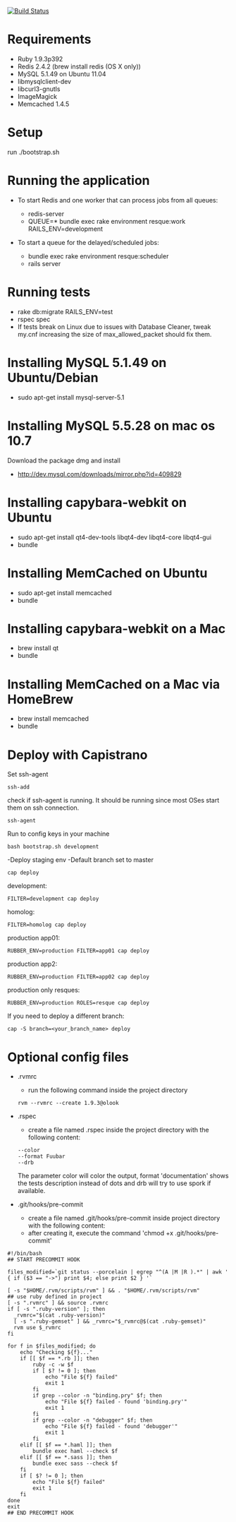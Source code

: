 [![Build Status](https://jenkins.olook.com.br/job/olook/badge/icon)](https://jenkins.olook.com.br/job/olook/)

Requirements
============

- Ruby 1.9.3p392
- Redis 2.4.2 (brew install redis (OS X only))
- MySQL 5.1.49 on Ubuntu 11.04
- libmysqlclient-dev
- libcurl3-gnutls
- ImageMagick
- Memcached 1.4.5

Setup
============

run ./bootstrap.sh

Running the application
============

- To start Redis and one worker that can process jobs from all queues:
  - redis-server
  - QUEUE=* bundle exec rake environment resque:work RAILS_ENV=development

- To start a queue for the delayed/scheduled jobs:
  - bundle exec rake environment resque:scheduler
  - rails server

Running tests
============

- rake db:migrate RAILS_ENV=test
- rspec spec
- If tests break on Linux due to issues with Database Cleaner, tweak my.cnf increasing the size of max_allowed_packet should fix them.

Installing MySQL 5.1.49 on Ubuntu/Debian
============

- sudo apt-get install mysql-server-5.1

Installing MySQL 5.5.28 on mac os 10.7
============

Download the package dmg and install
- http://dev.mysql.com/downloads/mirror.php?id=409829

Installing capybara-webkit on Ubuntu
============
- sudo apt-get install qt4-dev-tools libqt4-dev libqt4-core libqt4-gui
- bundle

Installing MemCached on Ubuntu
============
- sudo apt-get install memcached
- bundle

Installing capybara-webkit on a Mac
============
- brew install qt
- bundle

Installing MemCached on a Mac via HomeBrew
============
- brew install memcached
- bundle

Deploy with Capistrano
============

Set ssh-agent
```
ssh-add
```

check if ssh-agent is running. It should be running since most OSes start them on ssh connection.

```
ssh-agent
```

Run to config keys in your machine
```
bash bootstrap.sh development
```

-Deploy staging env
-Default branch set to master
```
cap deploy
```

development:
```
FILTER=development cap deploy
```

homolog:
```
FILTER=homolog cap deploy
```

production app01:
```
RUBBER_ENV=production FILTER=app01 cap deploy
```

production app2:
```
RUBBER_ENV=production FILTER=app02 cap deploy
```

production only resques:
```
RUBBER_ENV=production ROLES=resque cap deploy
```

If you need to deploy a different branch:
```
cap -S branch=<your_branch_name> deploy
```

Optional config files
============
- .rvmrc
  - run the following command inside the project directory
  ```
  rvm --rvmrc --create 1.9.3@olook
  ```

- .rspec
  - create a file named .rspec inside the project directory with the following content:
  ```
  --color
  --format Fuubar
  --drb
  ```
  The parameter color will color the output, format 'documentation' shows the tests description instead of dots and
  drb will try to use spork if available.

- .git/hooks/pre-commit
  - create a file named .git/hooks/pre-commit inside project directory with the following content:
  - after creating it, execute the command 'chmod +x .git/hooks/pre-commit'

```
#!/bin/bash
## START PRECOMMIT HOOK

files_modified=`git status --porcelain | egrep "^(A |M |R ).*" | awk ' { if ($3 == "->") print $4; else print $2 } '`

[ -s "$HOME/.rvm/scripts/rvm" ] && . "$HOME/.rvm/scripts/rvm"
## use ruby defined in project
[ -s ".rvmrc" ] && source .rvmrc
if [ -s ".ruby-version" ]; then
  _rvmrc="$(cat .ruby-version)"
  [ -s ".ruby-gemset" ] && _rvmrc="$_rvmrc@$(cat .ruby-gemset)"
  rvm use $_rvmrc
fi

for f in $files_modified; do
    echo "Checking ${f}..."
    if [[ $f == *.rb ]]; then
        ruby -c -w $f
        if [ $? != 0 ]; then
            echo "File ${f} failed"
            exit 1
        fi
        if grep --color -n "binding.pry" $f; then
            echo "File ${f} failed - found 'binding.pry'"
            exit 1
        fi
        if grep --color -n "debugger" $f; then
            echo "File ${f} failed - found 'debugger'"
            exit 1
        fi
    elif [[ $f == *.haml ]]; then
        bundle exec haml --check $f
    elif [[ $f == *.sass ]]; then
        bundle exec sass --check $f
    fi
    if [ $? != 0 ]; then
        echo "File ${f} failed"
        exit 1
    fi
done
exit
## END PRECOMMIT HOOK
```
